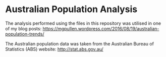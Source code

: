 # Australian Population Analysis

The analysis performed using the files in this repository was utilised in one of my blog posts: https://mgpullen.wordpress.com/2016/08/19/australian-population-trends/

The Australian population data was taken from the Australian Bureau of Statistics (ABS) website: http://stat.abs.gov.au/
